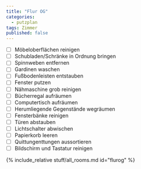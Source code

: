 ```yaml
---
title: "Flur OG"
categories:
  - putzplan
tags: Zimmer
published: false
---
```

<!--more-->
 - [ ] Möbeloberflächen reinigen
 - [ ] Schubladen/Schränke in Ordnung bringen
 - [ ] Spinnweben entfernen
 - [ ] Gardinen waschen
 - [ ] Fußbodenleisten entstauben
 - [ ] Fenster putzen
 - [ ] Nähmaschine  grob reinigen
 - [ ] Bücherregal aufräumen
 - [ ] Computertisch aufräumen
 - [ ] Herumliegende Gegenstände wegräumen
 - [ ] Fensterbänke reinigen
 - [ ] Türen abstauben
 - [ ] Lichtschalter abwischen
 - [ ] Papierkorb leeren
 - [ ] Quittungenttungen aussortieren
 - [ ] Bildschirm und Tastatur reinigen
<!--more-->
{%  include_relative stuff/all_rooms.md id="flurog" %}

<!--stackedit_data:
eyJoaXN0b3J5IjpbLTY0NTk0MDAzMyw5NzQ0NTU2NDZdfQ==
-->